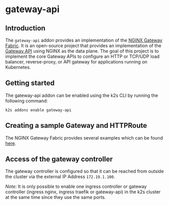 <!--
SPDX-FileCopyrightText: © 2024 Siemens Healthineers AG

SPDX-License-Identifier: MIT
-->

# gateway-api

## Introduction

The `gateway-api` addon provides an implementation of the [NGINX Gateway Fabric](https://github.com/nginxinc/nginx-gateway-fabric). It is an open-source project that provides an implementation of the [Gateway API](https://gateway-api.sigs.k8s.io/) using NGINX as the data plane. The goal of this project is to implement the core Gateway APIs to configure an HTTP or TCP/UDP load balancer, reverse-proxy, or API gateway for applications running on Kubernetes.

## Getting started

The gateway-api addon can be enabled using the k2s CLI by running the following command:
```
k2s addons enable gateway-api
```
## Creating a sample Gateway and HTTPRoute

The NGINX Gateway Fabric provides several examples which can be found [here](https://github.com/nginxinc/nginx-gateway-fabric/tree/main/examples).

## Access of the gateway controller

The gateway controller is configured so that it can be reached from outside the cluster via the external IP Address `172.19.1.100`.

_Note:_ It is only possible to enable one ingress controller or gateway controller (ingress nginx, ingress traefik or gateway-api) in the k2s cluster at the same time since they use the same ports.